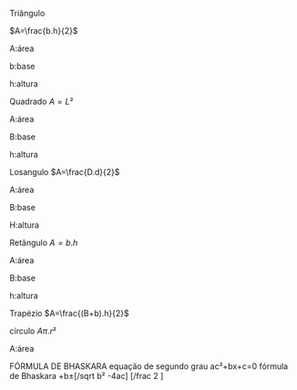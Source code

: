 Triângulo 

$A=\frac{b.h}{2}$ 

A:área

b:base

h:altura

Quadrado $A=L²$

A:área

B:base

h:altura

Losangulo $A=\frac{D.d}{2}$

A:área 

B:base

H:altura

Retângulo $A=b.h$

A:área

B:base

h:altura

Trapézio $A=\frac{(B+b).h}{2}$

círculo $A\pi.r²$

A:área


FÓRMULA DE BHASKARA 
equação de segundo grau 
ac²+bx+c=0
fórmula de Bhaskara 
+b±[/sqrt b² -4ac] [/frac 2 ]

